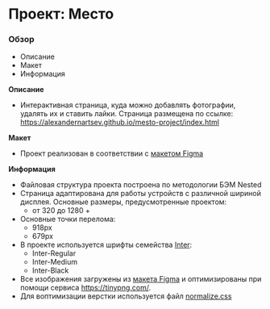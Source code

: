 # Проект: Место

### Обзор
* Описание
* Макет
* Информация

**Описание**

* Интерактивная страница, куда можно добавлять фотографии, удалять их и ставить лайки. Страница размещена по ссылке: https://alexandernartsev.github.io/mesto-project/index.html

**Макет**

* Проект реализован в соответствии с [макетом Figma](https://www.figma.com/file/2cn9N9jSkmxD84oJik7xL7/JavaScript.-Sprint-4?node-id=0%3A1)

**Информация**

* Файловая структура проекта построена по методологии БЭМ Nested
* Страница адаптирована для работы устройств с различной шириной дисплея. Основные размеры, предусмотренные проектом:
    * от 320 до 1280 +
* Основные точки перелома:
    * 918px
    * 679px
* В проекте используется шрифты семейства [Inter](https://rsms.me/inter/):
    * Inter-Regular
    * Inter-Medium
    * Inter-Black
* Все изображения загружены из [макета Figma](https://www.figma.com/file/2cn9N9jSkmxD84oJik7xL7/JavaScript.-Sprint-4?node-id=0%3A1) и оптимизированы при помощи сервиса https://tinypng.com/.
* Для воптимизации верстки используется файл [normalize.css](https://necolas.github.io/normalize.css/)